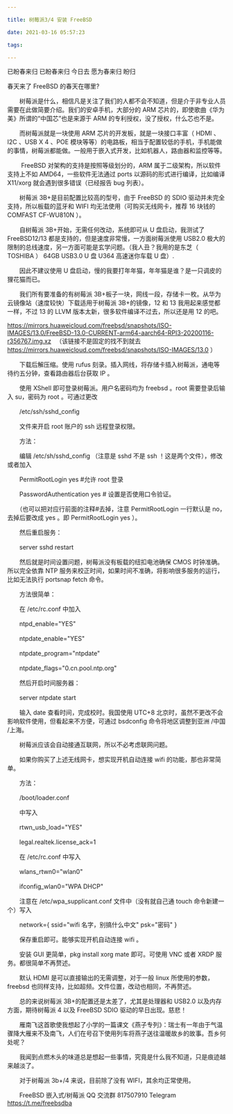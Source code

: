 ```yaml
---

title: 树莓派3/4 安装 FreeBSD

date: 2021-03-16 05:57:23

tags:

---
```


已盼春来归 已盼春来归 今日去 愿为春来归 盼归

春天来了 FreeBSD 的春天在哪里?

　　树莓派是什么，相信凡是关注了我们的人都不会不知道，但是介于非专业人员需要在此做简要介绍。我们的安卓手机，大部分的 ARM 芯片的，即使歌曲《华为美》所谓的“中国芯”也是来源于 ARM 的专利授权，没了授权，什么芯也不是。

　　而树莓派就是一块使用 ARM 芯片的开发板，就是一块接口丰富（ HDMI 、I2C 、USB X 4 、POE 模块等等）的电路板，相当于配置较低的手机，手机能做的事情，树莓派都能做。一般用于嵌入式开发，比如机器人，路由器和监控等等。

　　 FreeBSD 对架构的支持是按照等级划分的，ARM 属于二级架构，所以软件支持上不如 AMD64，一些软件无法通过 ports 以源码的形式进行编译，比如编译 X11/xorg 就会遇到很多错误（已经报告 bug 列表）。

　　树莓派 3B+是目前配置比较高的型号，由于 FreeBSD 的 SDIO 驱动并未完全支持，所以板载的蓝牙和 WIFI 均无法使用（可购买无线网卡，推荐 16 块钱的 COMFAST CF-WU810N ）。

　　自树莓派 3B+开始，无需任何改动，系统即可从 U 盘启动，我测试了 FreeBSD12/13 都是支持的，但是速度非常慢，一方面树莓派使用 USB2.0 极大的限制的总线速度，另一方面可能是玄学问题。（我人丑？我用的是东芝（ TOSHIBA ） 64GB USB3.0 U 盘 U364 高速迷你车载 U 盘）.

　　因此不建议使用 U 盘启动，慢的我要打年年猫，年年猫是谁？是一只调皮的狸花猫而已。

　　我们所有要准备的有树莓派 3B+板子一块，网线一段，存储卡一枚。从华为云镜像站（速度较快）下载适用于树莓派 3B+的镜像，12 和 13 我用起来感觉都一样，不过 13 的 LLVM 版本太新，很多软件编译不过去，所以还是用 12 的吧。

https://mirrors.huaweicloud.com/freebsd/snapshots/ISO-IMAGES/13.0/FreeBSD-13.0-CURRENT-arm64-aarch64-RPI3-20200116-r356767.img.xz 　（该链接不是固定的找不到就去 https://mirrors.huaweicloud.com/freebsd/snapshots/ISO-IMAGES/13.0 ）

　　下载后解压缩。使用 rufus 刻录。插入网线，将存储卡插入树莓派，通电等待约五分钟，查看路由器后台获取 IP 。

　　使用 XShell 即可登录树莓派。用户名密码均为 freebsd 。root 需要登录后输入 su，密码为 root 。可通过更改

　　/etc/ssh/sshd_config

　　文件来开启 root 账户的 ssh 远程登录权限。

　　方法：

　　编辑 /etc/sh/sshd_config （注意是 sshd 不是 ssh ！这是两个文件），修改或者加入

　　PermitRootLogin yes #允许 root 登录

　　PasswordAuthentication yes # 设置是否使用口令验证。

　　（也可以把对应行前面的注释#去掉，注意 PermitRootLogin 一行默认是 no，去掉后要改成 yes 。即 PermitRootLogin yes ）。

　　然后重启服务：

　　server sshd restart

　　然后就是时间设置问题，树莓派没有板载的纽扣电池确保 CMOS 时钟准确。所以完全依靠 NTP 服务来校正时间，如果时间不准确，将影响很多服务的运行，比如无法执行 portsnap fetch 命令。

　　方法很简单：

　　在 /etc/rc.conf 中加入

　　ntpd_enable="YES"

　　ntpdate_enable="YES"

　　ntpdate_program="ntpdate"

　　ntpdate_flags="0.cn.pool.ntp.org"

　　然后开启时间服务器：

　　server ntpdate start

　　输入 date 查看时间，完成校时。我国使用 UTC+8 北京时，虽然不更改不会影响软件使用，但看起来不方便，可通过 bsdconfig 命令将地区调整到亚洲 /中国 /上海。

　　树莓派应该会自动接通互联网，所以不必考虑联网问题。

　　如果你购买了上述无线网卡，想实现开机自动连接 wifi 的功能，那也非常简单。

　　方法：

　　/boot/loader.conf

　　中写入

　　rtwn_usb_load="YES"

　　legal.realtek.license_ack=1

　　在 /etc/rc.conf 中写入

　　wlans_rtwn0="wlan0"

　　ifconfig_wlan0="WPA DHCP"

　　注意在 /etc/wpa_supplicant.conf 文件中（没有就自己通 touch 命令新建一个）写入

　　network={ ssid="wifi 名字，别搞什么中文" psk="密码" }

　　保存重启即可。能够实现开机自动连接 wifi 。

　　安装 GUI 更简单，pkg install xorg mate 即可。可使用 VNC 或者 XRDP 服务。都很简单不再赘述。

　　默认 HDMI 是可以直接输出的无需调整，对于一般 linux 所使用的参数，freebsd 也同样支持，比如超频。文件位置，改动也相同，不再赘述。

　　总的来说树莓派 3B+的配置还是太差了，尤其是处理器和 USB2.0 以及内存方面，期待树莓派 4 以及 FreeBSD SDIO 驱动的早日出现。慈悲！

　　雁南飞这首歌使我想起了小学的一篇课文《燕子专列》：瑞士有一年由于气温骤降大雁来不及南飞，人们在号召下使用列车将燕子送往温暖故乡的故事。吾乡何处呢？

　　我闻到点燃木头的味道总是想起一些事情，究竟是什么我不知道，只是痕迹越来越淡了。

　　对于树莓派 3b+/4 来说，目前除了没有 WIFI，其余均正常使用。

　　FreeBSD 嵌入式/树莓派 QQ 交流群 817507910 Telegram https://t.me/freebsdba
